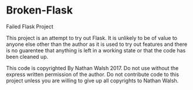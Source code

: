 # Broken-Flask
Failed Flask Project

This project is an attempt to try out Flask.  It is unlikely to be of value 
to anyone else other than the author as it is used to try out features and 
there is no guarentee that anything is left in a working state or that the 
code has been cleaned up.

This code is copyrighted By Nathan Walsh 2017.  Do not use without the 
express written permission of the author.  Do not contribute code to this 
project unless you are willing to give up all copyrights to Nathan Walsh.
